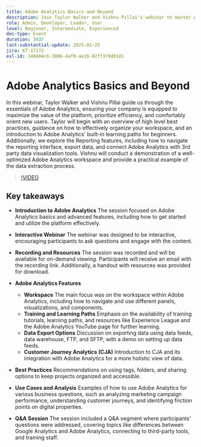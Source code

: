 ```yaml
---
title: Adobe Analytics Basics and Beyond
description: Join Taylor Walker and Vishnu Pillai's webinar to master Adobe Analytics, optimize workspaces, export data, and integrate tools. Watch now for expert insights
role: Admin, Developer, Leader, User
level: Beginner, Intermediate, Experienced
doc-type: Event
duration: 3437
last-substantial-update: 2025-01-25
jira: KT-17172
exl-id: 348404c6-3886-4af0-ae16-82ff379d0181
---
```

# Adobe Analytics Basics and Beyond

In this webinar, Taylor Walker and Vishnu Pillai guide us through the essentials of Adobe Analytics, ensuring your company is equipped to maximize the value of the platform, prioritize efficiency, and comfortably orient new users. Taylor will begin with an overview of high level best practices, guidance on how to effectively organize your workspace, and an introduction to Adobe Analytics' built-in learning paths for beginners. Additionally, we explore the Reporting features, including how to navigate the reporting interface, export data, and connect Adobe Analytics with 3rd party data visualization tools. Vishnu will conduct a demonstration of a well-optimized Adobe Analytics workspace and provide a practical example of the data extraction process.

>[!VIDEO](https://video.tv.adobe.com/v/3443028/?learn=on&enablevpops)

## Key takeaways

* **Introduction to Adobe Analytics** The session focused on Adobe Analytics basics and advanced features, including how to get started and utilize the platform effectively.

* **Interactive Webinar** The webinar was designed to be interactive, encouraging participants to ask questions and engage with the content.

* **Recording and Resources** The session was recorded and will be available for on-demand viewing. Participants will receive an email with the recording link. Additionally, a handout with resources was provided for download.

* **Adobe Analytics Features**

    * **Workspace** The main focus was on the workspace within Adobe Analytics, including how to navigate and use different panels, visualizations, and components.
    * **Training and Learning Paths** Emphasis on the availability of training tutorials, learning paths, and resources like Experience League and the Adobe Analytics YouTube page for further learning.
    * **Data Export Options** Discussion on exporting data using data feeds, data warehouse, FTP, and SFTP, with a demo on setting up data feeds.
    * **Customer Journey Analytics (CJA)** Introduction to CJA and its integration with Adobe Analytics for a more holistic view of data.

* **Best Practices** Recommendations on using tags, folders, and sharing options to keep projects organized and accessible.

* **Use Cases and Analysis** Examples of how to use Adobe Analytics for various business questions, such as analyzing marketing campaign performance, understanding customer journeys, and identifying friction points on digital properties.

* **Q&A Session** The session included a Q&A segment where participants' questions were addressed, covering topics like differences between Google Analytics and Adobe Analytics, connecting to third-party tools, and training staff.


